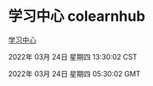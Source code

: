 # 学习中心 colearnhub
[学习中心](http://59.174.26.31:56308/colearnhub/)

2022年 03月 24日 星期四 13:30:02 CST

2022年 03月 24日 星期四 05:30:02 GMT

